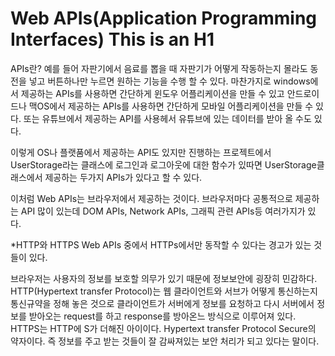 Web APIs(Application Programming Interfaces)
This is an H1
=============

APIs란?
예를 들어 자판기에서 음료를 뽑을 때 자판기가 어떻게 작동하는지 몰라도 동전을 넣고 버튼하나만 누르면 원하는 기능을 수행 할 수 있다. 
마찬가지로 windows에서 제공하는 APIs를 사용하면 간단하게 윈도우 어플리케이션을 만들 수 있고 안드로이드나 맥OS에서 제공하는 APIs를 사용하면 간단하게 모바일 어플리케이션을 만들 수 있다.  또는 유튜브에서 제공하는 API를 사용헤서 유튜브에 있는 데이터를 받아 올 수도 있다.

이렇게 OS나 플랫품에서 제공하는 API도 있지만 진행하는 프로젝트에서 UserStorage라는 클래스에 로그인과 로그아웃에 대한 함수가 있따면 UserStorage클래스에서 제공하는 두가지 APIs가 있다고 할 수 있다.

이처럼 Web APIs는 브라우저에서 제공하는 것이다. 브라우저마다 공통적으로 제공하는 API 많이 있는데 DOM APIs, Network APIs, 그래픽 관련 APIs등 여러가지가 있다. 

*HTTP와 HTTPS
Web APIs 중에서 HTTPs에서만 동작할 수 있다는 경고가 있는 것들이 있다.

브라우저는 사용자의 정보를 보호할 의무가 있기 때문에 정보보안에 굉장히 민감하다.  HTTP(Hypertext transfer Protocol)는 웹 클라이언트와 서브가 어떻게 통신하는지 통신규약을 정해 놓은 것으로 클라이언트가 서버에게 정보를 요청하고 다시 서버에서 정보를 받아오는 request를 하고 response를 방아온느 방식으로 이루어져 있다.
HTTPS는 HTTP에 S가 더해진 아이이다. Hypertext transfer Protocol Secure의 약자이다. 즉 정보를 주고 받는 것들이 잘 감싸져있는 보안 처리가 되고 있다는 말이다. 
